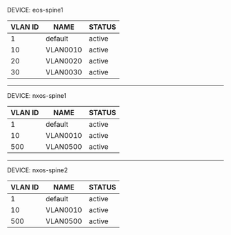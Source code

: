 
DEVICE: eos-spine1

| VLAN ID | NAME | STATUS |
| ------- |------| -------|
| 1 | default | active |
| 10 | VLAN0010 | active |
| 20 | VLAN0020 | active |
| 30 | VLAN0030 | active |

---

DEVICE: nxos-spine1

| VLAN ID | NAME | STATUS |
| ------- |------| -------|
| 1 | default | active |
| 10 | VLAN0010 | active |
| 500 | VLAN0500 | active |

---

DEVICE: nxos-spine2

| VLAN ID | NAME | STATUS |
| ------- |------| -------|
| 1 | default | active |
| 10 | VLAN0010 | active |
| 500 | VLAN0500 | active |

